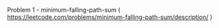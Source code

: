 Problem 1 - minimum-falling-path-sum ( https://leetcode.com/problems/minimum-falling-path-sum/description/ )